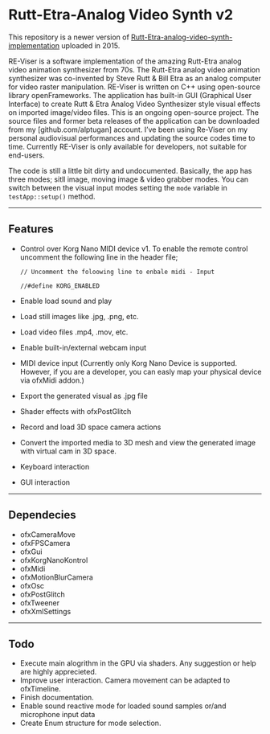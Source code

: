 # Rutt-Etra-Analog Video Synth v2

This repository is a newer version of [Rutt-Etra-analog-video-synth-implementation](https://github.com/alptugan/Rutt-Etra-analog-video-synth-implementation) uploaded in 2015. 

RE-Viser is a software implementation of the amazing Rutt-Etra analog video animation synthesizer from 70s. The Rutt-Etra analog video animation synthesizer was co-invented by Steve Rutt & Bill Etra as an analog computer for video raster manipulation. RE-Viser is written on C++ using open-source library openFrameworks. The application has built-in GUI (Graphical User Interface) to create Rutt & Etra Analog Video Synthesizer style visual effects on imported image/video files. This is an ongoing open-source project. The source files and former beta releases of the application can be downloaded from my [github.com/alptugan] account. I’ve been using Re-Viser on my personal audiovisual performances and updating the source codes time to time. Currently RE-Viser is only available for developers, not suitable for end-users. 


The code is still a little bit dirty and undocumented. Basically, the app has three modes; sitll image, moving image & video grabber modes. You can switch between the visual input modes setting the ```mode``` variable in ```testApp::setup()``` method. 

---------
## Features
- Control over Korg Nano MIDI device v1. To enable the remote control uncomment the following line in the header file; 
  
  ```// Uncomment the foloowing line to enbale midi - Input``` 
  
  ```//#define KORG_ENABLED```
- Enable load sound and play
- Load still images like .jpg, .png, etc.
- Load video files .mp4, .mov, etc.
- Enable built-in/external webcam input
- MIDI device input (Currently only Korg Nano Device is supported. However, if you are a developer, you can easly map your physical device via ofxMidi addon.)
- Export the generated visual as .jpg file
- Shader effects with ofxPostGlitch
- Record and load 3D space camera actions
- Convert the imported media to 3D mesh and view the generated image with virtual cam in 3D space.
- Keyboard interaction
- GUI interaction
------------
## Dependecies
- ofxCameraMove
- ofxFPSCamera
- ofxGui
- ofxKorgNanoKontrol
- ofxMidi
- ofxMotionBlurCamera
- ofxOsc
- ofxPostGlitch
- ofxTweener
- ofxXmlSettings

---------

## Todo
  - Execute main alogrithm in the GPU via shaders. Any suggestion or help are highly apprecieted.
  - Improve user interaction. Camera movement can be adapted to ofxTimeline.
  - Finish documentation. 
  - Enable sound reactive mode for loaded sound samples or/and microphone input data  
  - Create Enum structure for mode selection.